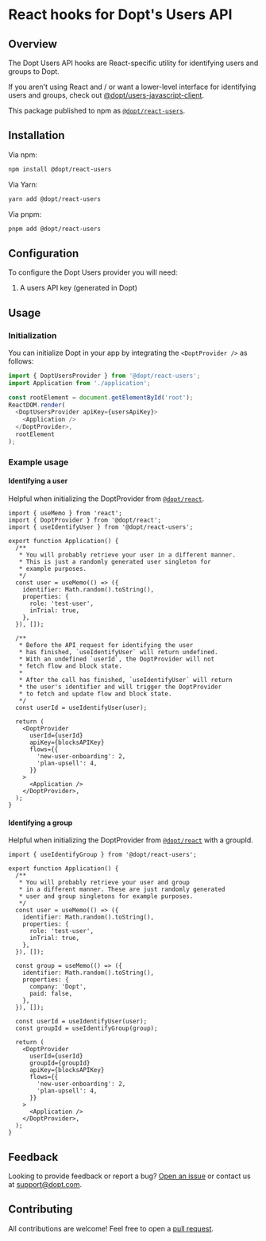 # React hooks for Dopt's Users API

## Overview

The Dopt Users API hooks are React-specific utility for identifying users and groups to Dopt.

If you aren't using React and / or want a lower-level interface for identifying users and groups, check out [@dopt/users-javascript-client](https://github.com/dopt/blocks-javascript-client).

This package published to npm as [`@dopt/react-users`](https://www.npmjs.com/package/@dopt/react-users).

## Installation

Via npm:

```bash
npm install @dopt/react-users
```

Via Yarn:

```bash
yarn add @dopt/react-users
```

Via pnpm:

```bash
pnpm add @dopt/react-users
```

## Configuration

To configure the Dopt Users provider you will need:

1. A users API key (generated in Dopt)

## Usage

### Initialization

You can initialize Dopt in your app by integrating the `<DoptProvider />` as follows:

```js
import { DoptUsersProvider } from '@dopt/react-users';
import Application from './application';

const rootElement = document.getElementById('root');
ReactDOM.render(
  <DoptUsersProvider apiKey={usersApiKey}>
    <Application />
  </DoptProvider>,
  rootElement
);
```

### Example usage

#### Identifying a user

Helpful when initializing the DoptProvider from [`@dopt/react`](https://www.npmjs.com/package/@dopt/react).

```tsx
import { useMemo } from 'react';
import { DoptProvider } from '@dopt/react';
import { useIdentifyUser } from '@dopt/react-users';

export function Application() {
  /**
   * You will probably retrieve your user in a different manner.
   * This is just a randomly generated user singleton for
   * example purposes.
   */
  const user = useMemo(() => ({
    identifier: Math.random().toString(),
    properties: {
      role: 'test-user',
      inTrial: true,
    },
  }), []);

  /**
   * Before the API request for identifying the user
   * has finished, `useIdentifyUser` will return undefined.
   * With an undefined `userId`, the DoptProvider will not
   * fetch flow and block state.
   *
   * After the call has finished, `useIdentifyUser` will return
   * the user's identifier and will trigger the DoptProvider
   * to fetch and update flow and block state.
   */
  const userId = useIdentifyUser(user);

  return (
    <DoptProvider
      userId={userId}
      apiKey={blocksAPIKey}
      flows={{
        'new-user-onboarding': 2,
        'plan-upsell': 4,
      }}
    >
      <Application />
    </DoptProvider>,
  );
}
```

#### Identifying a group

Helpful when initializing the DoptProvider from [`@dopt/react`](https://www.npmjs.com/package/@dopt/react) with a groupId.

```tsx
import { useIdentifyGroup } from '@dopt/react-users';

export function Application() {
  /**
   * You will probably retrieve your user and group
   * in a different manner. These are just randomly generated
   * user and group singletons for example purposes.
   */
  const user = useMemo(() => ({
    identifier: Math.random().toString(),
    properties: {
      role: 'test-user',
      inTrial: true,
    },
  }), []);

  const group = useMemo(() => ({
    identifier: Math.random().toString(),
    properties: {
      company: 'Dopt',
      paid: false,
    },
  }), []);

  const userId = useIdentifyUser(user);
  const groupId = useIdentifyGroup(group);

  return (
    <DoptProvider
      userId={userId}
      groupId={groupId}
      apiKey={blocksAPIKey}
      flows={{
        'new-user-onboarding': 2,
        'plan-upsell': 4,
      }}
    >
      <Application />
    </DoptProvider>,
  );
}
```

## Feedback

Looking to provide feedback or report a bug? [Open an issue](https://github.com/dopt/odopt/issues/new?title=[@dopt/react-users]%20) or contact us at [support@dopt.com](mailto:support@dopt.com).

## Contributing

All contributions are welcome! Feel free to open a [pull request](https://github.com/dopt/odopt/compare).
